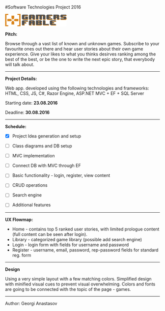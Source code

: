 #Software Technologies Project 2016

<img src="https://github.com/gvanastasov/Gamersfable/blob/master/screenshots/gamersfable_icon_large.jpg" width="200px" height="40px"/>


**Pitch:**

Browse through a vast list of known and unknown games. Subscribe to your favourite ones out there and hear user stories about their own game experience. Give your likes to what you thinks desirves ranking among the best of the best, or be the one to write the next epic story, that everybody will talk about.


- - -

**Project Details:**

Web app. developed using the following technologies and frameworks: HTML, CSS, JS, C#, Razor Engine, ASP.NET MVC + EF + SQL Server

Starting date: **23.08.2016**

Deadline: **30.08.2016**


- - -

**Schedule:**

- [x] Project Idea generation and setup
- [ ] Class diagrams and DB setup
- [ ] MVC implementation
- [ ] Connect DB with MVC through EF
- [ ] Basic functionality - login, register, view content
- [ ] CRUD operations
- [ ] Search engine
- [ ] Additional features


- - -

**UX Flowmap:**

* Home  - contains top 5 ranked user stories, with limited prologue content (full content can be seen after login).
* Library - categorized game library (possible add search engine)
* Login - login form with fields for username and password
* Register - username, email, password, rep-password fields for standard reg. form


- - -

**Design**

Using a very simple layout with a few matching colors. Simplified design with minified visual cues to prevent visual overwhelming.
Colors and fonts are going to be connected with the topic of the page - games.


- - -

Author: Georgi Anastasov
